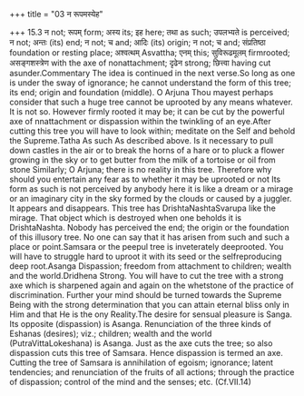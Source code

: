 +++
title = "03 न रूपमस्येह"

+++
15.3 न not; रूपम् form; अस्य its; इह here; तथा as such; उपलभ्यते is
perceived; न not; अन्तः (its) end; न not; च and; आदिः (its) origin; न
not; च and; संप्रतिष्ठा foundation or resting place; अश्वत्थम् Asvattha;
एनम् this; सुविरूढमूलम् firmrooted; असङ्गशस्त्रेण with the axe of
nonattachment; दृढेन strong; छित्त्वा having cut asunder.Commentary The
idea is continued in the next verse.So long as one is under the sway of
ignorance; he cannot understand the form of this tree; its end; origin
and foundation (middle). O Arjuna Thou mayest perhaps consider that such
a huge tree cannot be uprooted by any means whatever. It is not so.
However firmly rooted it may be; it can be cut by the powerful axe of
nnattachment or dispassion within the twinkling of an eye.After cutting
this tree you will have to look within; meditate on the Self and behold
the Supreme.Tatha As such As described above. Is it necessary to pull
down castles in the air or to break the horns of a hare or to pluck a
flower growing in the sky or to get butter from the milk of a tortoise
or oil from stone Similarly; O Arjuna; there is no reality in this tree.
Therefore why should you entertain any fear as to whether it may be
uprooted or not Its form as such is not perceived by anybody here it is
like a dream or a mirage or an imaginary city in the sky formed by the
clouds or caused by a juggler. It appears and disappears. This tree has
DrishtaNashtaSvarupa like the mirage. That object which is destroyed
when one beholds it is DrishtaNashta. Nobody has perceived the end; the
origin or the foundation of this illusory tree. No one can say that it
has arisen from such and such a place or point.Samsara or the peepul
tree is inveterately deeprooted. You will have to struggle hard to
uproot it with its seed or the selfreproducing deep root.Asanga
Dispassion; freedom from attachment to children; wealth and the
world.Dridhena Strong. You will have to cut the tree with a strong axe
which is sharpened again and again on the whetstone of the practice of
discrimination. Further your mind should be turned towards the Supreme
Being with the strong determination that you can attain eternal bliss
only in Him and that He is the ony Reality.The desire for sensual
pleasure is Sanga. Its opposite (dispassion) is Asanga. Renunciation of
the three kinds of Eshanas (desires); viz.; children; wealth and the
world (PutraVittaLokeshana) is Asanga. Just as the axe cuts the tree; so
also dispassion cuts this tree of Samsara. Hence dispassion is termed an
axe. Cutting the tree of Samsara is annihilation of egoism; ignorance;
latent tendencies; and renunciation of the fruits of all actions;
through the practice of dispassion; control of the mind and the senses;
etc. (Cf.VII.14)

